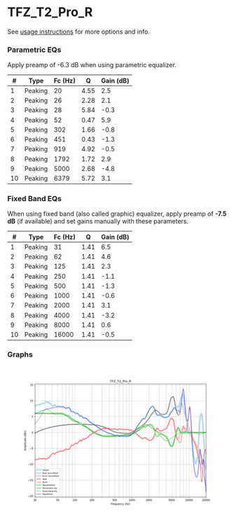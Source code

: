 # TFZ_T2_Pro_R
See [usage instructions](https://github.com/jaakkopasanen/AutoEq#usage) for more options and info.

### Parametric EQs
Apply preamp of -6.3 dB when using parametric equalizer.

|   # | Type    |   Fc (Hz) |    Q |   Gain (dB) |
|-----|---------|-----------|------|-------------|
|   1 | Peaking |        20 | 4.55 |         2.5 |
|   2 | Peaking |        26 | 2.28 |         2.1 |
|   3 | Peaking |        28 | 5.84 |        -0.3 |
|   4 | Peaking |        52 | 0.47 |         5.9 |
|   5 | Peaking |       302 | 1.66 |        -0.8 |
|   6 | Peaking |       451 | 0.43 |        -1.3 |
|   7 | Peaking |       919 | 4.92 |        -0.5 |
|   8 | Peaking |      1792 | 1.72 |         2.9 |
|   9 | Peaking |      5000 | 2.68 |        -4.8 |
|  10 | Peaking |      6379 | 5.72 |         3.1 |

### Fixed Band EQs
When using fixed band (also called graphic) equalizer, apply preamp of **-7.5 dB** (if available) and set gains manually with these parameters.

|   # | Type    |   Fc (Hz) |    Q |   Gain (dB) |
|-----|---------|-----------|------|-------------|
|   1 | Peaking |        31 | 1.41 |         6.5 |
|   2 | Peaking |        62 | 1.41 |         4.6 |
|   3 | Peaking |       125 | 1.41 |         2.3 |
|   4 | Peaking |       250 | 1.41 |        -1.1 |
|   5 | Peaking |       500 | 1.41 |        -1.3 |
|   6 | Peaking |      1000 | 1.41 |        -0.6 |
|   7 | Peaking |      2000 | 1.41 |         3.1 |
|   8 | Peaking |      4000 | 1.41 |        -3.2 |
|   9 | Peaking |      8000 | 1.41 |         0.6 |
|  10 | Peaking |     16000 | 1.41 |        -0.5 |

### Graphs
![](./TFZ_T2_Pro_R.png)

